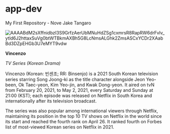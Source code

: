 # app-dev
My First Repository - Nove Jake Tangaro

![AAAABdM2sXffnidbzI3S9GrfzAerUbMNuHdZSg1cxmrsR8RapRW6drFvlv_ytld6J2httaxSuVg0btWTBkmAXBh5G8LcNmsALGhk2ZmsASCxYCDr2XAabBd3DZpEHGb3U7eMYT9vdw](https://user-images.githubusercontent.com/120229762/206822282-e33bf9ab-f0cf-47a7-a18d-ceee6bace5e4.jpg)

**Vincenzo**

*TV Series (Korean Drama)*

Vincenzo (Korean: 빈센조; RR: Binsenjo) is a 2021 South Korean television series starring Song Joong-ki as the title character alongside Jeon Yeo-been, Ok Taec-yeon, Kim Yeo-jin, and Kwak Dong-yeon. It aired on tvN from February 20, 2021, to May 2, 2021, every Saturday and Sunday at 21:00 (KST); each episode was released on Netflix in South Korea and internationally after its television broadcast.

The series was also popular among international viewers through Netflix, maintaining its position in the top 10 TV shows on Netflix in the world since its start and reached the fourth rank on April 26. It ranked fourth on Forbes list of most-viewed Korean series on Netflix in 2021.

